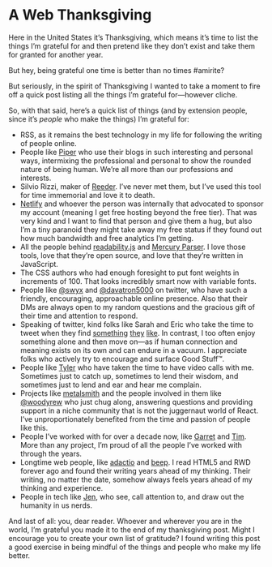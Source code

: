 # A Web Thanksgiving 

Here in the United States it’s Thanksgiving, which means it’s time to list the things I’m grateful for and then pretend like they don’t exist and take them for granted for another year.

But hey, being grateful one time is better than no times #amirite?

But seriously, in the spirit of Thanksgiving I wanted to take a moment to fire off a quick post listing all the things I’m grateful for—however cliche.

So, with that said, here’s a quick list of things (and by extension people, since it’s _people_ who make the things) I’m grateful for:

- RSS, as it remains the best technology in my life for following the writing of people online.
- People like [Piper](https://piperhaywood.com) who use their blogs in such interesting and personal ways, intermixing the professional and personal to show the rounded nature of being human. We’re all more than our professions and interests.
- Silvio Rizzi, maker of [Reeder](https://reederapp.com). I’ve never met them, but I’ve used this tool for time immemorial and love it to death.
- [Netlify](https://www.netlify.com) and whoever the person was internally that advocated  to sponsor my account (meaning I get free hosting beyond the free tier). That was very kind and I want to find that person and give them a hug, but also I’m a tiny paranoid they might take away my free status if they found out how much bandwidth and free analytics I’m getting.
- All the people behind [readability.js](https://github.com/mozilla/readability) and [Mercury Parser](https://github.com/postlight/mercury-parser). I love those tools, love that they’re open source, and love that they’re written in JavaScript.
- The CSS authors who had enough foresight to put font weights in increments of 100. That looks incredibly smart now with variable fonts.
- People like [@swyx](https://twitter.com/swyx) and [@davatron5000](https://twitter.com/davatron5000) on twitter, who have such a friendly, encouraging, approachable online presence. Also that their DMs are always open to my random questions and the gracious gift of their time and attention to respond.
- Speaking of twitter, kind folks like Sarah and Eric who take the time to tweet when they find [something](https://twitter.com/SaraSoueidan/status/1428686530332303361?s=20) [they](https://twitter.com/SaraSoueidan/status/1427495559833735168?s=20) [like](https://twitter.com/ericwbailey/status/1428724251947896839?s=20). In contrast, I too often enjoy something alone and then move on—as if human connection and meaning exists on its own and can endure in a vacuum. I appreciate folks who actively try to encourage and surface Good Stuff™.
- People like [Tyler](https://tylergaw.com) who have taken the time to have video calls with me. Sometimes just to catch up, sometimes to lend their wisdom, and sometimes just to lend and ear and hear me complain. 
- Projects like [metalsmith](https://metalsmith.io) and the people involved in them like [@woodyrew](https://github.com/woodyrew) who just chug along, answering questions and providing support in a niche community that is not the  juggernaut world of React. I’ve unproportionately benefited from the time and passion of people like this.
- People I’ve worked with for over a decade now, like [Garret](https://www.garrettkalleberg.com) and [Tim](https://about.me/timmeaney). More than any project, I’m proud of all the people I’ve worked with through the years.
- Longtime web people, like [adactio](https://adactio.com) and [beep](https://twitter.com/beep). I read HTML5 and RWD forever ago and found their writing years ahead of my thinking. Their writing, no matter the date, somehow always feels years ahead of my thinking and experience. 
- People in tech like [Jen](https://www.beplucky.com), who see, call attention to, and draw out the humanity in us nerds. 

And last of all: you, dear reader. Whoever and wherever you are in the world, I’m grateful you made it to the end of my thanksgiving post. Might I encourage you to create your own list of gratitude? I found writing this post a good exercise in being mindful of the things and people who make my life better.